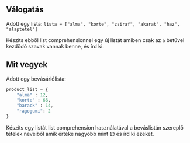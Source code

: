 ## Válogatás
Adott egy lista:
`lista = ["alma", "korte", "zsiraf", "akarat", "haz", "alaptetel"]`

Készíts ebből list comprehensionnel egy új listát amiben csak az `a` betűvel kezdődő szavak vannak benne, és írd ki.

## Mit vegyek

Adott egy bevásárlólista:
```python
product_list = {
    "alma" : 12,
    "korte" : 66,
    "barack" : 14,
    "ragogumi": 2
}
```

Készíts egy listát list comprehension használatával a beváslistán szereplő tételek neveiből amik értéke nagyobb mint `13` és írd ki ezeket.

